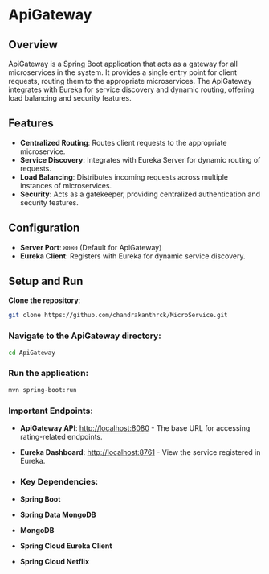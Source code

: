 # ApiGateway

## Overview
ApiGateway is a Spring Boot application that acts as a gateway for all microservices in the system. It provides a single entry point for client requests, routing them to the appropriate microservices. The ApiGateway integrates with Eureka for service discovery and dynamic routing, offering load balancing and security features.

## Features
- **Centralized Routing**: Routes client requests to the appropriate microservice.
- **Service Discovery**: Integrates with Eureka Server for dynamic routing of requests.
- **Load Balancing**: Distributes incoming requests across multiple instances of microservices.
- **Security**: Acts as a gatekeeper, providing centralized authentication and security features.

## Configuration
- **Server Port**: `8080` (Default for ApiGateway)
- **Eureka Client**: Registers with Eureka for dynamic service discovery.

## Setup and Run

**Clone the repository**:
```bash
git clone https://github.com/chandrakanthrck/MicroService.git
```
### Navigate to the ApiGateway directory:

```bash
cd ApiGateway
```
### Run the application:

```bash
mvn spring-boot:run
```


### Important Endpoints:
- **ApiGateway API**: [http://localhost:8080](http://localhost:8080) - The base URL for accessing rating-related endpoints.
- **Eureka Dashboard**: [http://localhost:8761](http://localhost:8761) - View the service registered in Eureka.

- ### Key Dependencies:
- **Spring Boot**
- **Spring Data MongoDB**
- **MongoDB**
- **Spring Cloud Eureka Client**
- **Spring Cloud Netflix**

